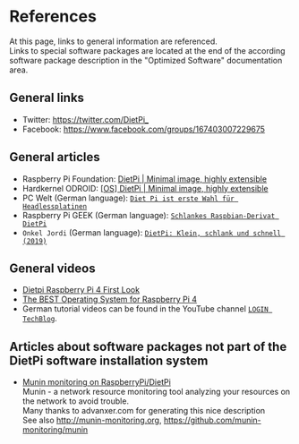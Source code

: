 # References

At this page, links to general information are referenced.  
Links to special software packages are located at the end of the according software package description in the "Optimized Software" documentation area.

## General links

- Twitter: <https://twitter.com/DietPi_>
- Facebook: <https://www.facebook.com/groups/167403007229675>

## General articles

- Raspberry Pi Foundation: [DietPi | Minimal image, highly extensible](https://www.raspberrypi.org/forums/viewtopic.php?t=285096)
- Hardkernel ODROID: [[OS] DietPi | Minimal image, highly extensible](https://forum.odroid.com/viewtopic.php?t=40392)
- PC Welt (German language): [`Diet Pi ist erste Wahl für Headlessplatinen`](https://www.pcwelt.de/a/diet-pi-ist-erste-wahl-fuer-headlessplatinen,3452321)
- Raspberry Pi GEEK (German language): [`Schlankes Raspbian-Derivat DietPi`](https://www.raspberry-pi-geek.de/ausgaben/rpg/2017/10/schlankes-raspbian-derivat-dietpi/)
- `Onkel Jordi` (German language): [`DietPi: Klein, schlank und schnell (2019)`](https://onkeljordi.de/2019/01/dietpi-klein-schlank-und-schnell-2019/)

## General videos

- [Dietpi Raspberry Pi 4 First Look](https://www.youtube.com/watch?v=LoKBZ-a4JNE)
- [The BEST Operating System for Raspberry Pi 4](https://www.youtube.com/watch?v=g8oiM_21gX8)
- German tutorial videos can be found in the YouTube channel [`LOGIN TechBlog`](https://www.youtube.com/channel/UCpq1BGhcC6UZZUH-dst8YMg).

## Articles about software packages not part of the DietPi software installation system

- [Munin monitoring on RaspberryPi/DietPi](https://advanxer.com/blog/2019/02/munin-monitoring-on-raspberrypi-dietpi/)  
  Munin - a network resource monitoring tool analyzing your resources on the network to avoid trouble.  
  Many thanks to advanxer.com for generating this nice description  
  See also <http://munin-monitoring.org>, <https://github.com/munin-monitoring/munin>
